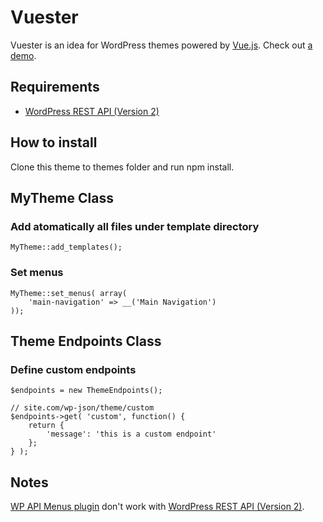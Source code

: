 # Vuester
Vuester is an idea for WordPress themes powered by [Vue.js](http://vuejs.org/). Check out [a demo](http://vuester.janneleppanen.com).

## Requirements
- [WordPress REST API (Version 2)](https://wordpress.org/plugins/rest-api/)

## How to install
Clone this theme to themes folder and run npm install.

## MyTheme Class
### Add atomatically all files under template directory
```
MyTheme::add_templates();
```
### Set menus
```
MyTheme::set_menus( array(
    'main-navigation' => __('Main Navigation')
));
```

## Theme Endpoints Class
### Define custom endpoints
```
$endpoints = new ThemeEndpoints();

// site.com/wp-json/theme/custom
$endpoints->get( 'custom', function() {
    return {
        'message': 'this is a custom endpoint'
    };
} );
```

## Notes
[WP API Menus plugin](https://wordpress.org/plugins/wp-api-menus/) don't work with [WordPress REST API (Version 2)](https://wordpress.org/plugins/rest-api/).